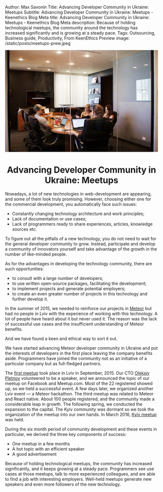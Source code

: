Author: Max Savonin
Title: Advancing Developer Community in Ukraine: Meetups
Subtitle: Advancing Developer Community in Ukraine: Meetups - Keenethics Blog
Meta title: Advancing Developer Community in Ukraine: Meetups - Keenethics Blog
Meta description: Because of holding technological meetups, the community around the technology has increased significantly and is growing at a steady pace.
Tags: Outsourcing, Business guide, Productivity, From KeenEthics
Preview image: /static/posts/meetups-prew.jpeg

![Meetup](/static/posts/meetups.jpeg)

<h1 style="text-align: center;">Advancing Developer Community in Ukraine: Meetups</h1>

Nowadays, a lot of new technologies in web-development are appearing, and some of them look truly promising. However, choosing either one for the commercial development, you automatically face such issues:

- Constantly changing technology architecture and work principles;
- Lack of documentation or use cases;
- Lack of programmers ready to share experiences, articles, knowledge sources etc.

To figure out all the pitfalls of a new technology, you do not need to wait for the general developer community to grow. Instead, participate and develop a community of innovators yourself and take advantage of the growth in the number of like-minded people.

As for the advantages in developing the technology community, there are such opportunities:

- to consult with a large number of developers;
- to use written open-source packages, facilitating the development;
- to implement projects and generate potential employers;
- to create an even greater number of projects in this technology and further develop it.

<p>In the summer of 2015, we needed to reinforce our projects in <a href="//www.meteor.com/" target="_blank" rel="noopener noreferrer nofollow">Meteor</a> but had no people in Lviv with the experience of working with this technology. A lot of people have heard about it but never used it. The reason  was  the lack of successful use cases and the insufficient understanding of Meteor benefits.</p>

And we have found a keen and ethical way to sort it out.
 
We have started advancing Meteor developer community in Ukraine and put the interests of developers in the first place leaving the company benefits aside. Programmers have joined the community not as an initiative of a particular company but as full-fledged partners.

<p>The <a href="//www.meetup.com/Lviv-Meteor-Meetup" target="_blank" rel="noopener noreferrer nofollow">first meetup</a> took place in Lviv in September, 2015. Our CTO <a href="://www.youtube.com/watch?v=2GgLVnVXclE" target="_blank" rel="noopener noreferrer nofollow">Oleksiy Pletnov</a> volunteered to be a speaker, and we announced the topic of our meetup on Facebook and Meetup.com. Most of the 22 registered showed up, so we held a successful event. A few days later, we organized another Lviv event —  a Meteor hackathon. The third meetup was related to Meteor and React native. About 100 people registered, and the community made a considerable leap in growth. The following spring, we conducted the expansion to the capital. The Kyiv community was dormant so we took the organization of the meetup into our own hands. In March 2016, <a href="//www.meetup.com/ru-RU/Meteor-Kiev/events/229456481/" target="_blank" rel="noopener noreferrer nofollow">Kyiv meetup</a> was held.</p>

During the six month period of community development and these events in particular, we derived the three key components of success:

- One meetup in a few months
- A hot topic with an efficient speaker
- A good advertisement

Because of holding technological meetups, the community has increased significantly, and it keeps growing at a steady pace. Programmers see use cases at those meetups, talk to more experienced colleagues, and are able to find a job with interesting employers. Well-held meetups generate new speakers and even more followers of the new technology.